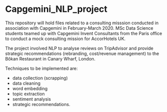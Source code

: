 # Capgemini_NLP_project

This repository will hold files related to a consulting misssion conducted in association with Capgemini in February-March 2020. MSc Data Science students teamed up with Capgemini Invent Consultants from the Paris office to conduct a mock consulting mission for AccorHotels UK.

The project involved NLP to analyse reviews on TripAdvisor and provide strategic recommendations (rebranding, cost/revenue management) to the Bôkan Restaurant in Canary Wharf, London.

Techniques to be implemented are:
* data collection (scrapping)
* data cleaning
* word embedding
* topic extraction
* sentiment analysis
* strategic recommendations.
